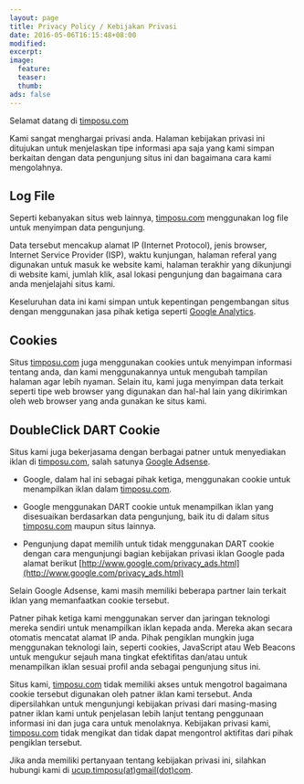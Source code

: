 ```yaml
---
layout: page
title: Privacy Policy / Kebijakan Privasi
date: 2016-05-06T16:15:48+08:00
modified:
excerpt:
image:
  feature:
  teaser:
  thumb:
ads: false
---
```


Selamat datang di [timposu.com](http://timposu.com)

Kami sangat menghargai privasi anda. Halaman kebijakan privasi ini ditujukan untuk menjelaskan tipe informasi apa saja yang kami simpan berkaitan dengan data pengunjung situs ini dan bagaimana cara kami mengolahnya.

## Log File

Seperti kebanyakan situs web lainnya, [timposu.com](http://timposu.com) menggunakan log file untuk menyimpan data pengunjung.

Data tersebut mencakup alamat IP (Internet Protocol), jenis browser, Internet Service Provider (ISP), waktu kunjungan, halaman referal yang digunakan untuk masuk ke website kami, halaman terakhir yang dikunjungi di website kami, jumlah klik, asal lokasi pengunjung dan bagaimana cara anda menjelajahi situs kami.

Keseluruhan data ini kami simpan untuk kepentingan pengembangan situs dengan menggunakan jasa pihak ketiga seperti [Google Analytics](https://www.google.com/analytics/).

## Cookies

Situs [timposu.com](http://timposu.com) juga menggunakan cookies untuk menyimpan informasi tentang anda, dan kami menggunakannya untuk mengubah tampilan halaman agar lebih nyaman. Selain itu, kami juga menyimpan data terkait seperti tipe web browser yang digunakan dan hal-hal lain yang dikirimkan oleh web browser yang anda gunakan ke situs kami.

## DoubleClick DART Cookie

Situs kami juga bekerjasama dengan berbagai patner untuk menyediakan iklan di [timposu.com](http://timposu.com), salah satunya [Google Adsense](https://www.google.com/adsense/).

* Google, dalam hal ini sebagai pihak ketiga, menggunakan cookie untuk menampilkan iklan dalam [timposu.com](http://timposu.com).

* Google menggunakan DART cookie untuk menampilkan iklan yang disesuaikan berdasarkan data pengunjung, baik itu di dalam situs [timposu.com](http://timposu.com) maupun situs lainnya.

* Pengunjung dapat memilih untuk tidak menggunakan DART cookie dengan cara mengunjungi bagian kebijakan privasi iklan Google pada alamat berikut  [http://www.google.com/privacy_ads.html](http://www.google.com/privacy_ads.html)

Selain Google Adsense, kami masih memiliki beberapa partner lain terkait iklan yang memanfaatkan cookie tersebut.

Patner pihak ketiga kami menggunakan server dan jaringan teknologi mereka sendiri untuk menampilkan iklan kepada anda. Mereka akan secara otomatis mencatat alamat IP anda. Pihak pengiklan mungkin juga menggunakan teknologi lain, seperti cookies, JavaScript atau Web Beacons untuk mengukur sejauh mana tingkat efektifitas dan/atau untuk menampilkan iklan sesuai profil anda sebagai pengunjung situs ini.

Situs kami, [timposu.com](http://timposu.com) tidak memiliki akses untuk mengotrol bagaimana cookie tersebut digunakan oleh patner iklan kami tersebut. Anda dipersilahkan untuk mengunjungi kebijakan privasi dari masing-masing patner iklan kami untuk penjelasan lebih lanjut tentang penggunaan informasi ini dan juga cara untuk menolaknya. Kebijakan privasi kami, [timposu.com](http://timposu.com) tidak mengikat dan tidak dapat mengontrol aktifitas dari pihak pengiklan tersebut.

Jika anda memiliki pertanyaan tentang kebijakan privasi ini, silahkan hubungi kami di [ucup.timposu(at)gmail(dot)com](mailto:ucup.timposu@gmail.com).
